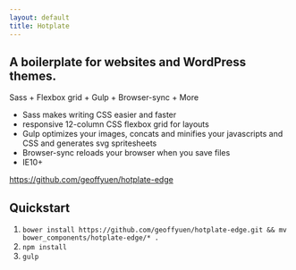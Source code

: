 ```yaml
---
layout: default
title: Hotplate
---
```


## A boilerplate for websites and WordPress themes.

Sass + Flexbox grid + Gulp + Browser-sync + More

- Sass makes writing CSS easier and faster
- responsive 12-column CSS flexbox grid for layouts
- Gulp optimizes your images, concats and minifies your javascripts and CSS and generates svg spritesheets
- Browser-sync reloads your browser when you save files
- IE10+

https://github.com/geoffyuen/hotplate-edge

## Quickstart

1. `bower install https://github.com/geoffyuen/hotplate-edge.git && mv bower_components/hotplate-edge/* .`
2. `npm install`
3. `gulp`